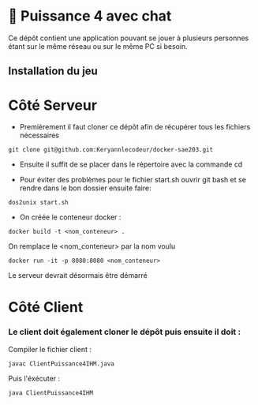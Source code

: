 # 🎲 Puissance 4 avec chat

Ce dépôt contient une application pouvant se jouer à plusieurs personnes étant 
sur le même réseau ou sur le même PC si besoin.

## Installation du jeu

# Côté Serveur

- Premièrement il faut cloner ce dépôt afin de récupérer tous les fichiers nécessaires

```
git clone git@github.com:Keryannlecodeur/docker-sae203.git
```


- Ensuite il suffit de se placer dans le répertoire avec la commande cd

- Pour éviter des problèmes pour le fichier start.sh ouvrir git bash et se rendre dans le bon dossier ensuite faire: 

```
dos2unix start.sh
```


- On créée le conteneur docker :

```
docker build -t <nom_conteneur> .
```

On remplace le <nom_conteneur> par la nom voulu

```
docker run -it -p 8080:8080 <nom_conteneur> 
```

Le serveur devrait désormais être démarré



# Côté Client 

###  Le client doit également cloner le dépôt puis ensuite il doit :

Compiler le fichier client  : 

```
javac ClientPuissance4IHM.java
```

Puis l'éxécuter :

```
java ClientPuissance4IHM
```
